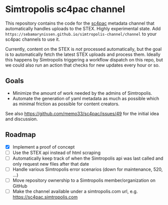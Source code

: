 # Simtropolis sc4pac channel

This repository contains the code for the [sc4pac](https://memo33.github.io/sc4pac/#/) metadata channel that automatically handles uploads to the STEX.
Highly experimental state.
Add `https://sebamarynissen.github.io/simtropolis-channel/channel` to your sc4pac channels to use it.

Currently, content on the STEX is *not* processed automatically, but the goal is to automatically fetch the latest STEX uploads and process them.
Ideally this happens by Simtropolis triggering a workflow dispatch on this repo, but we could also run an action that checks for new updates every hour or so.

## Goals

- Minimize the amount of work needed by the admins of Simtropolis.
- Automate the generation of yaml metadata as much as possible which as minimal friction as possible for content creators.

See also https://github.com/memo33/sc4pac/issues/49 for the initial idea and discussion.

## Roadmap

- [x] Implement a proof of concept
- [ ] Use the STEX api instead of html scraping
- [ ] Automatically keep track of when the Simtropolis api was last called and only request new files after that date
- [ ] Handle various Simtropolis error scenarios (down for maintenance, 520, ...)
- [ ] Move repository ownership to a Simtropolis member/organization on GitHub
- [ ] Make the channel available under a simtropolis.com url, e.g. https://sc4pac.simtropolis.com

